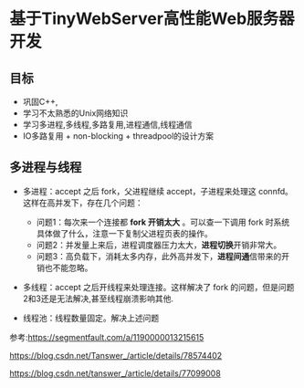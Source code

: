 # 基于TinyWebServer高性能Web服务器开发

## 目标

- 巩固C++, 
- 学习不太熟悉的Unix网络知识
- 学习多进程,多线程,多路复用,进程通信,线程通信
- IO多路复用 + non-blocking + threadpool的设计方案



## 多进程与线程



 - 多进程：accept 之后 fork，父进程继续 accept，子进程来处理这 connfd。这样在高并发下，存在几个问题：
   	- 问题1：每次来一个连接都 **fork 开销太大** 。可以查一下调用 fork 时系统具体做了什么，注意一下复制父进程页表的操作。
   	- 问题2：并发量上来后，进程调度器压力太大，**进程切换**开销非常大。
   	- 问题3：高负载下，消耗太多内存，此外高并发下，**进程间通**信带来的开销也不能忽略。

- 多线程：accept 之后开线程来处理连接。这样解决了 fork 的问题，但是问题2和3还是无法解决,甚至线程崩溃影响其他.

- 线程池：线程数量固定。解决上述问题

参考:https://segmentfault.com/a/1190000013215615

https://blog.csdn.net/Tanswer_/article/details/78574402

https://blog.csdn.net/tanswer_/article/details/77099008